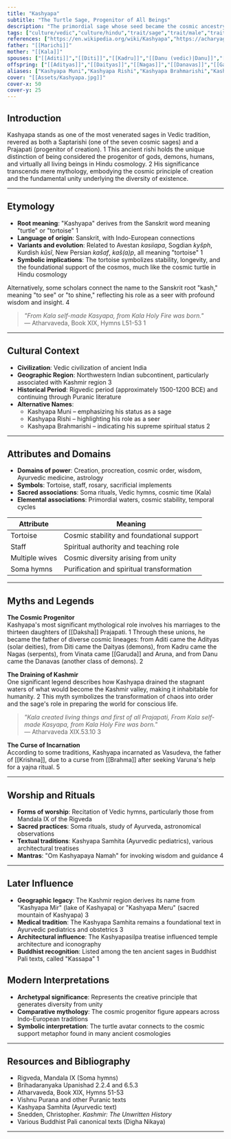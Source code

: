 ```yaml
---
title: "Kashyapa"
subtitle: "The Turtle Sage, Progenitor of All Beings"
description: "The primordial sage whose seed became the cosmic ancestry of gods, demons, and all living creatures"
tags: ["culture/vedic","culture/hindu","trait/sage","trait/male","trait/creator","domain/wisdom","domain/medicine"]
references: ["https://en.wikipedia.org/wiki/Kashyapa","https://acharyaganesh.com/rishis/kashyapa","https://www.vyasaonline.com/encyclopedia/kashyapa/","https://www.ramana-maharshi.org/kashyap-the-ancient-sage-and-father-of-many-deities/"]
father: "[[Marichi]]"
mother: "[[Kala]]"
spouses: ["[[Aditi]]","[[Diti]]","[[Kadru]]","[[Danu (vedic)|Danu]]","[[Arishta]]","[[Surasa]]","[[Surabhi]]","[[Vinata]]","[[Tamra]]","[[Krodhavasha]]","[[Ira]]","[[Yamini]]","[[Kastha]]"]
offspring: ["[[Adityas]]","[[Daityas]]","[[Nagas]]","[[Danavas]]","[[Garuda]]","[[Aruna]]","[[Gandharvas]]","[[Apsaras]]","[[Yakshas]]"]
aliases: ["Kashyapa Muni","Kashyapa Rishi","Kashyapa Brahmarishi","Kashyapa Acharya","Kashyapa Dev","Kassapa"]
cover: "[[Assets/Kashyapa.jpg]]"
cover-x: 50
cover-y: 25
---
```

## Introduction

Kashyapa stands as one of the most venerated sages in Vedic tradition, revered as both a Saptarishi (one of the seven cosmic sages) and a Prajapati (progenitor of creation). <mcreference link="https://en.wikipedia.org/wiki/Kashyapa" index="1">1</mcreference> This ancient rishi holds the unique distinction of being considered the progenitor of gods, demons, humans, and virtually all living beings in Hindu cosmology. <mcreference link="https://acharyaganesh.com/rishis/kashyapa" index="2">2</mcreference> His significance transcends mere mythology, embodying the cosmic principle of creation and the fundamental unity underlying the diversity of existence.

---

## Etymology

- **Root meaning**: "Kashyapa" derives from the Sanskrit word meaning "turtle" or "tortoise" <mcreference link="https://en.wikipedia.org/wiki/Kashyapa" index="1">1</mcreference>
- **Language of origin**: Sanskrit, with Indo-European connections
- **Variants and evolution**: Related to Avestan *kasiiapa*, Sogdian *kyšph*, Kurdish *kûsî*, New Persian *kašaf*, *kaš(a)p*, all meaning "tortoise" <mcreference link="https://en.wikipedia.org/wiki/Kashyapa" index="1">1</mcreference>
- **Symbolic implications**: The tortoise symbolizes stability, longevity, and the foundational support of the cosmos, much like the cosmic turtle in Hindu cosmology

Alternatively, some scholars connect the name to the Sanskrit root "kash," meaning "to see" or "to shine," reflecting his role as a seer with profound wisdom and insight. <mcreference link="https://www.ramana-maharshi.org/kashyap-the-ancient-sage-and-father-of-many-deities/" index="4">4</mcreference>

> *"From Kala self-made Kasyapa, from Kala Holy Fire was born."*  
> — Atharvaveda, Book XIX, Hymns L51-53 <mcreference link="https://en.wikipedia.org/wiki/Kashyapa" index="1">1</mcreference>

---

## Cultural Context

- **Civilization**: Vedic civilization of ancient India
- **Geographic Region**: Northwestern Indian subcontinent, particularly associated with Kashmir region <mcreference link="https://www.vyasaonline.com/encyclopedia/kashyapa/" index="3">3</mcreference>
- **Historical Period**: Rigvedic period (approximately 1500-1200 BCE) and continuing through Puranic literature
- **Alternative Names**:
  - Kashyapa Muni – emphasizing his status as a sage
  - Kashyapa Rishi – highlighting his role as a seer
  - Kashyapa Brahmarishi – indicating his supreme spiritual status <mcreference link="https://acharyaganesh.com/rishis/kashyapa" index="2">2</mcreference>

---

## Attributes and Domains

- **Domains of power**: Creation, procreation, cosmic order, wisdom, Ayurvedic medicine, astrology
- **Symbols**: Tortoise, staff, rosary, sacrificial implements
- **Sacred associations**: Soma rituals, Vedic hymns, cosmic time (Kala)
- **Elemental associations**: Primordial waters, cosmic stability, temporal cycles

| Attribute | Meaning |
|-----------|----------|
| Tortoise | Cosmic stability and foundational support |
| Staff | Spiritual authority and teaching role |
| Multiple wives | Cosmic diversity arising from unity |
| Soma hymns | Purification and spiritual transformation |

---

## Myths and Legends

**The Cosmic Progenitor**  
Kashyapa's most significant mythological role involves his marriages to the thirteen daughters of [[Daksha]] Prajapati. <mcreference link="https://en.wikipedia.org/wiki/Kashyapa" index="1">1</mcreference> Through these unions, he became the father of diverse cosmic lineages: from Aditi came the Adityas (solar deities), from Diti came the Daityas (demons), from Kadru came the Nagas (serpents), from Vinata came [[Garuda]] and Aruna, and from Danu came the Danavas (another class of demons). <mcreference link="https://acharyaganesh.com/rishis/kashyapa" index="2">2</mcreference>

**The Draining of Kashmir**  
One significant legend describes how Kashyapa drained the stagnant waters of what would become the Kashmir valley, making it inhabitable for humanity. <mcreference link="https://acharyaganesh.com/rishis/kashyapa" index="2">2</mcreference> This myth symbolizes the transformation of chaos into order and the sage's role in preparing the world for conscious life.

> *"Kala created living things and first of all Prajapati, From Kala self-made Kasyapa, from Kala Holy Fire was born."*  
> — Atharvaveda XIX.53.10 <mcreference link="https://www.vyasaonline.com/encyclopedia/kashyapa/" index="3">3</mcreference>

**The Curse of Incarnation**  
According to some traditions, Kashyapa incarnated as Vasudeva, the father of [[Krishna]], due to a curse from [[Brahma]] after seeking Varuna's help for a yajna ritual. <mcreference link="https://van-helsing-own-story.fandom.com/wiki/Kashyapa" index="5">5</mcreference>

---

## Worship and Rituals

- **Forms of worship**: Recitation of Vedic hymns, particularly those from Mandala IX of the Rigveda
- **Sacred practices**: Soma rituals, study of Ayurveda, astronomical observations
- **Textual traditions**: Kashyapa Samhita (Ayurvedic pediatrics), various architectural treatises
- **Mantras**: "Om Kashyapaya Namah" for invoking wisdom and guidance <mcreference link="https://www.ramana-maharshi.org/kashyap-the-ancient-sage-and-father-of-many-deities/" index="4">4</mcreference>

---

## Later Influence

- **Geographic legacy**: The Kashmir region derives its name from "Kashyapa Mir" (lake of Kashyapa) or "Kashyapa Meru" (sacred mountain of Kashyapa) <mcreference link="https://www.vyasaonline.com/encyclopedia/kashyapa/" index="3">3</mcreference>
- **Medical tradition**: The Kashyapa Samhita remains a foundational text in Ayurvedic pediatrics and obstetrics <mcreference link="https://www.vyasaonline.com/encyclopedia/kashyapa/" index="3">3</mcreference>
- **Architectural influence**: The Kashyapasilpa treatise influenced temple architecture and iconography
- **Buddhist recognition**: Listed among the ten ancient sages in Buddhist Pali texts, called "Kassapa" <mcreference link="https://en.wikipedia.org/wiki/Kashyapa" index="1">1</mcreference>

## Modern Interpretations

- **Archetypal significance**: Represents the creative principle that generates diversity from unity
- **Comparative mythology**: The cosmic progenitor figure appears across Indo-European traditions
- **Symbolic interpretation**: The turtle avatar connects to the cosmic support metaphor found in many ancient cosmologies

---

## Resources and Bibliography

- Rigveda, Mandala IX (Soma hymns)
- Brihadaranyaka Upanishad 2.2.4 and 6.5.3
- Atharvaveda, Book XIX, Hymns 51-53
- Vishnu Purana and other Puranic texts
- Kashyapa Samhita (Ayurvedic text)
- Snedden, Christopher. *Kashmir: The Unwritten History*
- Various Buddhist Pali canonical texts (Digha Nikaya)

---